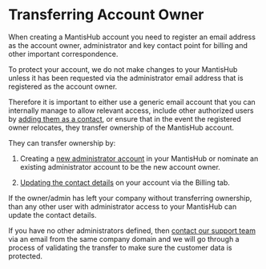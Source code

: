 # Transferring Account Owner

When creating a MantisHub account you need to register an email address as the account owner, administrator and key contact point for billing and other important correspondence.

To protect your account, we do not make changes to your MantisHub unless it has been requested via the administrator email address that is registered as the account owner.

Therefore it is important to either use a generic email account that you can internally manage to allow relevant access, include other authorized users by [adding them as a contact](/plans_billing/updating), or ensure that in the event the registered owner relocates, they transfer ownership of the MantisHub account.

They can transfer ownership by:

1. Creating a [new administrator account](/user_management/create_user_accounts) in your MantisHub or nominate an existing administrator account to be the new account owner.

2. [Updating the contact details](/plans_billing/updating) on your account via the Billing tab.

If the owner/admin has left your company without transferring ownership, than any other user with administrator access to your MantisHub can update the contact details.

If you have no other administrators defined, then [contact our support team](/user_management/contact_support) via an email from the same company domain and we will go through a process of validating the transfer to make sure the customer data is protected.